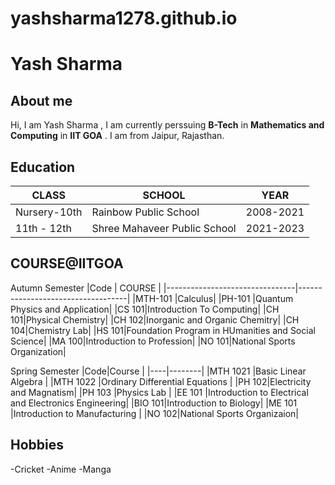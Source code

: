 # yashsharma1278.github.io
# Yash Sharma

## About me
Hi, I am Yash Sharma , I am currently perssuing **B-Tech** in **Mathematics and Computing** in **IIT GOA** . I am from Jaipur, Rajasthan.


## Education
| CLASS                              |SCHOOL                                      |YEAR                         |
|-----------------------------|-------------------------------------|----------------------------------------|
| Nursery-10th                |Rainbow Public School                |2008-2021                    |
| 11th - 12th                 |Shree Mahaveer Public School         |2021-2023                    |



## COURSE@IITGOA
Autumn Semester
|Code                                                        | COURSE                                                       |
|--------------------------------|-----------------------------------|
|MTH-101 |Calculus|
|PH-101 |Quantum Physics and Application|
|CS 101|Introduction To Computing|
|CH 101|Physical Chemistry|
|CH 102|Inorganic and Organic Chemitry|
|CH 104|Chemistry Lab|
|HS 101|Foundation Program in HUmanities and Social Science|
|MA 100|Introduction to Profession|
|NO 101|National Sports Organization|


Spring Semester
|Code|Course  |
|----|--------|
|MTH 1021  |Basic Linear Algebra  |
|MTH 1022  |Ordinary Differential Equations  |
|PH 102|Electricity and Magnatism|
|PH 103  |Physics Lab  |
|EE 101  |Introduction to Electrical and Electronics Engineering|
|BIO 101|Introduction to Biology|
|ME 101  |Introduction to Manufacturing   |
|NO 102|National Sports Organizaion|


## Hobbies
-Cricket
-Anime
-Manga




 

